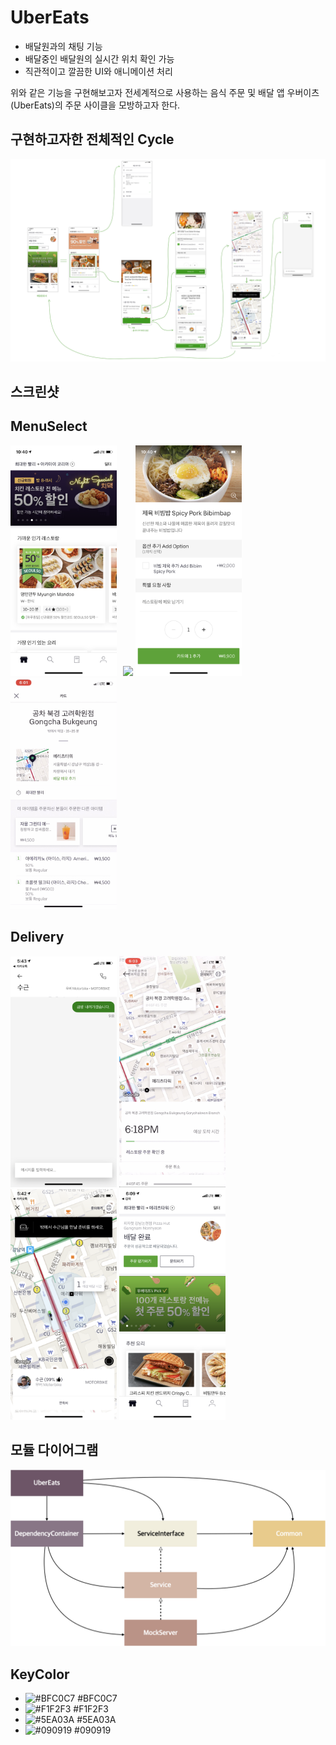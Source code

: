 
# UberEats

* 배달원과의 채팅 기능
* 배달중인 배달원의 실시간 위치 확인 가능
* 직관적이고 깔끔한 UI와 애니메이션 처리

위와 같은 기능을 구현해보고자 전세계적으로 사용하는 음식 주문 및 배달 앱 우버이츠(UberEats)의 주문 사이클을 모방하고자 한다.

## 구현하고자한 전체적인 Cycle
<div>
<img src="/images/uberEatsCycle.jpeg">
</div>

## 스크린샷


## MenuSelect

<div>
<img src="/images/MainView.png" width="170" style="float: left; margin-right: 10px;"/>
<img src="/images/SelectMenu.png" width="170">
<img src="/images/DetailMenu.png" width="170">
<img src="/images/Cart.jpg" width="170">
</div>

## Delivery

<div>
<img src="/images/ChattingView.png" width="170">
<img src="/images/MapViewBeforeDelivery.jpg" width="170">
<img src="/images/MapViewStartDelivery.png" width="170">
<img src="/images/DeliverySuccess.png" width="170">
</div>

## 모듈 다이어그램

<div>
<img src="/images/UberEats.png"/>
</div>

## KeyColor

* ![#BFC0C7](https://placehold.it/15/BFC0C7/000000?text=+) #BFC0C7
* ![#F1F2F3](https://placehold.it/15/F1F2F3/000000?text=+) #F1F2F3
* ![#5EA03A](https://placehold.it/15/5EA03A/000000?text=+) #5EA03A
* ![#090919](https://placehold.it/15/090919/000000?text=+) #090919

